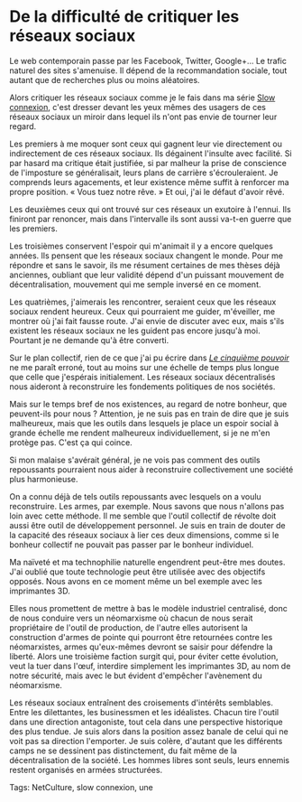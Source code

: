 # De la difficulté de critiquer les réseaux sociaux

Le web contemporain passe par les Facebook, Twitter, Google+… Le trafic naturel des sites s'amenuise. Il dépend de la recommandation sociale, tout autant que de recherches plus ou moins aléatoires.<span id="more-32466"></span>

Alors critiquer les réseaux sociaux comme je le fais dans ma série [Slow connexion](http://blog.tcrouzet.com/tag/slow-connexion/), c'est dresser devant les yeux mêmes des usagers de ces réseaux sociaux un miroir dans lequel ils n'ont pas envie de tourner leur regard.

Les premiers à me moquer sont ceux qui gagnent leur vie directement ou indirectement de ces réseaux sociaux. Ils dégainent l'insulte avec facilité. Si par hasard ma critique était justifiée, si par malheur la prise de conscience de l'imposture se généralisait, leurs plans de carrière s'écrouleraient. Je comprends leurs agacements, et leur existence même suffit à renforcer ma propre position. « Vous tuez notre rêve. » Et oui, j'ai le défaut d'avoir rêvé.

Les deuxièmes ceux qui ont trouvé sur ces réseaux un exutoire à l'ennui. Ils finiront par renoncer, mais dans l'intervalle ils sont aussi va-t-en guerre que les premiers.

Les troisièmes conservent l'espoir qui m'animait il y a encore quelques années. Ils pensent que les réseaux sociaux changent le monde. Pour me répondre et sans le savoir, ils me résument certaines de mes thèses déjà anciennes, oubliant que leur validité dépend d'un puissant mouvement de décentralisation, mouvement qui me semple inversé en ce moment.

Les quatrièmes, j'aimerais les rencontrer, seraient ceux que les réseaux sociaux rendent heureux. Ceux qui pourraient me guider, m'éveiller, me montrer où j'ai fait fausse route. J'ai envie de discuter avec eux, mais s'ils existent les réseaux sociaux ne les guident pas encore jusqu'à moi. Pourtant je ne demande qu'à être converti.

Sur le plan collectif, rien de ce que j'ai pu écrire dans [*Le cinquième pouvoir*](http://blog.tcrouzet.com/le-cinquieme-pouvoir/) ne me paraît erroné, tout au moins sur une échelle de temps plus longue que celle que j'espérais initialement. Les réseaux sociaux décentralisés nous aideront à reconstruire les fondements politiques de nos sociétés.

Mais sur le temps bref de nos existences, au regard de notre bonheur, que peuvent-ils pour nous ? Attention, je ne suis pas en train de dire que je suis malheureux, mais que les outils dans lesquels je place un espoir social à grande échelle me rendent malheureux individuellement, si je ne m'en protège pas. C'est ça qui coince.

Si mon malaise s'avérait général, je ne vois pas comment des outils repoussants pourraient nous aider à reconstruire collectivement une société plus harmonieuse.

On a connu déjà de tels outils repoussants avec lesquels on a voulu reconstruire. Les armes, par exemple. Nous savons que nous n'allons pas loin avec cette méthode. Il me semble que l'outil collectif de révolte doit aussi être outil de développement personnel. Je suis en train de douter de la capacité des réseaux sociaux à lier ces deux dimensions, comme si le bonheur collectif ne pouvait pas passer par le bonheur individuel.

Ma naïveté et ma technophilie naturelle engendrent peut-être mes doutes. J'ai oublié que toute technologie peut être utilisée avec des objectifs opposés. Nous avons en ce moment même un bel exemple avec les imprimantes 3D.

Elles nous promettent de mettre à bas le modèle industriel centralisé, donc de nous conduire vers un néomarxisme où chacun de nous serait propriétaire de l'outil de production, de l'autre elles autorisent la construction d'armes de pointe qui pourront être retournées contre les néomarxistes, armes qu'eux-mêmes devront se saisir pour défendre la liberté. Alors une troisième faction surgit qui, pour éviter cette évolution, veut la tuer dans l'œuf, interdire simplement les imprimantes 3D, au nom de notre sécurité, mais avec le but évident d'empêcher l'avènement du néomarxisme.

Les réseaux sociaux entraînent des croisements d'intérêts semblables. Entre les dilettantes, les businessmen et les idéalistes. Chacun tire l'outil dans une direction antagoniste, tout cela dans une perspective historique des plus tendue. Je suis alors dans la position assez banale de celui qui ne voit pas sa direction l'emporter. Je suis colère, d'autant que les différents camps ne se dessinent pas distinctement, du fait même de la décentralisation de la société. Les hommes libres sont seuls, leurs ennemis restent organisés en armées structurées.

Tags: NetCulture, slow connexion, une